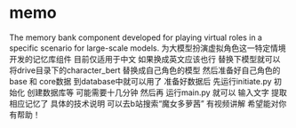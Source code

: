 # memo
The memory bank component developed for playing virtual roles in a specific scenario for large-scale models.
为大模型扮演虚拟角色这一特定情境开发的记忆库组件 目前仅适用于中文 如果换成英文应该也行 替换下模型就可以
将drive目录下的character_bert 替换成自己角色的模型 
然后准备好自己角色的 base 和 core数据 到database中就可以用了
准备好数据后 先运行initiate.py 初始化 创建数据库等 可能需要十几分钟
然后再 运行main.py 就可以 输入文字 提取相应记忆了
具体的技术说明 可以去b站搜索“魔女多萝茜” 有视频讲解
希望能对你有帮助！
